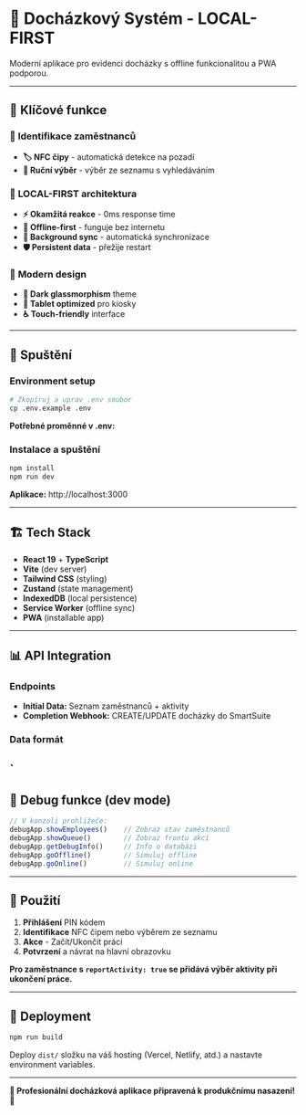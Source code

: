 # 🏢 Docházkový Systém - LOCAL-FIRST

Moderní aplikace pro evidenci docházky s offline funkcionalitou a PWA podporou.

---

## 🎯 Klíčové funkce

### 📱 **Identifikace zaměstnanců**
- **🏷️ NFC čipy** - automatická detekce na pozadí
- **📱 Ruční výběr** - výběr ze seznamu s vyhledáváním

### 🧠 **LOCAL-FIRST architektura**
- **⚡ Okamžitá reakce** - 0ms response time
- **💾 Offline-first** - funguje bez internetu
- **🔄 Background sync** - automatická synchronizace
- **🛡️ Persistent data** - přežije restart

### 🎨 **Modern design**
- **🌙 Dark glassmorphism** theme
- **📱 Tablet optimized** pro kiosky
- **♿ Touch-friendly** interface

---

## 🚀 Spuštění

### **Environment setup**
```bash
# Zkopíruj a uprav .env soubor
cp .env.example .env
```

**Potřebné proměnné v .env:**



### **Instalace a spuštění**
```bash
npm install
npm run dev
```

**Aplikace:** http://localhost:3000

---

## 🏗️ Tech Stack

- **React 19** + **TypeScript**
- **Vite** (dev server)
- **Tailwind CSS** (styling)
- **Zustand** (state management)
- **IndexedDB** (local persistence)
- **Service Worker** (offline sync)
- **PWA** (installable app)

---

## 📊 API Integration

### **Endpoints**
- **Initial Data:** Seznam zaměstnanců + aktivity
- **Completion Webhook:** CREATE/UPDATE docházky do SmartSuite

### **Data formát**
`
---

## 🔧 Debug funkce (dev mode)

```javascript
// V konzoli prohlížeče:
debugApp.showEmployees()    // Zobraz stav zaměstnanců
debugApp.showQueue()        // Zobraz frontu akcí
debugApp.getDebugInfo()     // Info o databázi
debugApp.goOffline()        // Simuluj offline
debugApp.goOnline()         // Simuluj online
```

---

## 📱 Použití

1. **Přihlášení** PIN kódem
2. **Identifikace** NFC čipem nebo výběrem ze seznamu
3. **Akce** - Začít/Ukončit práci
4. **Potvrzení** a návrat na hlavní obrazovku

**Pro zaměstnance s `reportActivity: true` se přidává výběr aktivity při ukončení práce.**

---

## 🔄 Deployment

```bash
npm run build
```

Deploy `dist/` složku na váš hosting (Vercel, Netlify, atd.) a nastavte environment variables.

---

**🎯 Profesionální docházková aplikace připravená k produkčnímu nasazení! 🚀**